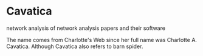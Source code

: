 # Cavatica
network analysis of network analysis papers and their software

The name comes from Charlotte's Web since her full name was Charlotte A. Cavatica. Although Cavatica also refers to barn spider.
